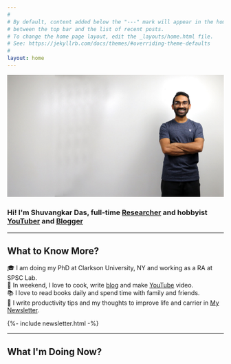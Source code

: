 ```yaml
---
#
# By default, content added below the "---" mark will appear in the home page
# between the top bar and the list of recent posts.
# To change the home page layout, edit the _layouts/home.html file.
# See: https://jekyllrb.com/docs/themes/#overriding-theme-defaults
#
layout: home
---
```

![Shuvangkar Das](/assets/images/Shuvangkar-Das-2022-10-09.jpg)
### Hi! I'm Shuvangkar Das, full-time **[Researcher](https://portfolio.shuvangkardas.com)** and hobbyist  **[YouTuber](https://www.youtube.com/ShuvangkarDas)** and **[Blogger](https://blog.shuvangkardas.com/)**
---
## What to Know More?
🎓 I am doing my PhD at Clarkson University, NY and working as a RA at SPSC Lab. 
<br>
🎥 In weekend, I love to cook, write [blog](https://blog.shuvangkardas.com/) and make [YouTube](https://www.youtube.com/ShuvangkarDas) video. 
<br>
📚 I love to read books daily and spend time with family and friends.
<br>
💌 I write productivity tips and my thoughts to improve life and carrier in [My Newsletter](http://newsletter.shuvangkardas.com/).


{%- include newsletter.html -%}

---
## What I'm Doing Now?
